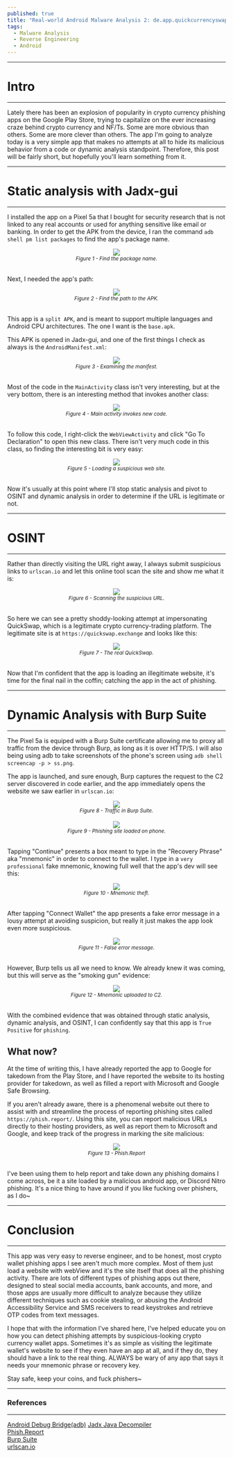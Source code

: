 ```yaml
---
published: true
title: "Real-world Android Malware Analysis 2: de.app.quickcurrencyswap"
tags:
  - Malware Analysis
  - Reverse Engineering
  - Android
---
```


---
# Intro
---

Lately there has been an explosion of popularity in crypto currency phishing apps on the Google Play Store, trying to capitalize on the ever increasing craze behind crypto currency and NF/Ts. Some are more obvious than others. Some are more clever than others. The app I'm going to analyze today is a very simple app that makes no attempts at all to hide its malicious behavior from a code or dynamic analysis standpoint. Therefore, this post will be fairly short, but hopefully you'll learn something from it.

---
# Static analysis with Jadx-gui
---

I installed the app on a Pixel 5a that I bought for security research that is not linked to any real accounts or used for anything sensitive like email or banking. In order to get the APK from the device, I ran the command `adb shell pm list packages` to find the app's package name.
<center><img src="/assets/images/quickswap/1.png" /></center>  
<center><i><small>Figure 1 - Find the package name.</small></i></center>  
<br/> 

Next, I needed the app's path:
<center><img src="/assets/images/quickswap/2.png" /></center>  
<center><i><small>Figure 2 - Find the path to the APK.</small></i></center>  
<br/> 

This app is a `split APK`, and is meant to support multiple languages and Android CPU architectures. The one I want is the `base.apk`.

This APK is opened in Jadx-gui, and one of the first things I check as always is the `AndroidManifest.xml`:
<center><img src="/assets/images/quickswap/3.png" /></center>  
<center><i><small>Figure 3 - Examining the manifest.</small></i></center>  
<br/> 

Most of the code in the `MainActivity` class isn't very interesting, but at the very bottom, there is an interesting method that invokes another class:
<center><img src="/assets/images/quickswap/4.png" /></center>  
<center><i><small>Figure 4 - Main activity invokes new code.</small></i></center>  
<br/> 

To follow this code, I right-click the `WebViewActivity` and click "Go To Declaration" to open this new class. There isn't very much code in this class, so finding the interesting bit is very easy:
<center><img src="/assets/images/quickswap/5.png" /></center>  
<center><i><small>Figure 5 - Loading a suspicious web site.</small></i></center>  
<br/> 

Now it's usually at this point where I'll stop static analysis and pivot to OSINT and dynamic analysis in order to determine if the URL is legitimate or not.

---
# OSINT
---

Rather than directly visiting the URL right away, I always submit suspicious links to `urlscan.io` and let this online tool scan the site and show me what it is:
<center><img src="/assets/images/quickswap/6.png" /></center>  
<center><i><small>Figure 6 - Scanning the suspicious URL.</small></i></center>  
<br/> 

So here we can see a pretty shoddy-looking attempt at impersonating QuickSwap, which is a legitimate crypto currency-trading platform. The legitimate site is at `https://quickswap.exchange` and looks like this:
<center><img src="/assets/images/quickswap/7.png" /></center>  
<center><i><small>Figure 7 - The real QuickSwap.</small></i></center>  
<br/>

Now that I'm confident that the app is loading an illegitimate website, it's time for the final nail in the coffin; catching the app in the act of phishing.

---
# Dynamic Analysis with Burp Suite
---

The Pixel 5a is equiped with a Burp Suite certificate allowing me to proxy all traffic from the device through Burp, as long as it is over HTTP/S. I will also being using adb to take screenshots of the phone's screen using `adb shell screencap -p > ss.png`.

The app is launched, and sure enough, Burp captures the request to the C2 server discovered in code earlier, and the app immediately opens the website we saw earlier in `urlscan.io`:
<center><img src="/assets/images/quickswap/8.png" /></center>  
<center><i><small>Figure 8 - Traffic in Burp Suite.</small></i></center>  
<br/>

<center><img src="/assets/images/quickswap/9.png" /></center>  
<center><i><small>Figure 9 - Phishing site loaded on phone.</small></i></center>  
<br/>

Tapping "Continue" presents a box meant to type in the "Recovery Phrase" aka "mnemonic" in order to connect to the wallet. I type in a `very professional` fake mnemonic, knowing full well that the app's dev will see this:
<center><img src="/assets/images/quickswap/10.png" /></center>  
<center><i><small>Figure 10 - Mnemonic theft.</small></i></center>  
<br/>

After tapping "Connect Wallet" the app presents a fake error message in a lousy attempt at avoiding suspicion, but really it just makes the app look even more suspicious.
<center><img src="/assets/images/quickswap/11.png" /></center>  
<center><i><small>Figure 11 - False error message.</small></i></center>  
<br/>

However, Burp tells us all we need to know. We already knew it was coming, but this will serve as the "smoking gun" evidence:
<center><img src="/assets/images/quickswap/12.png" /></center>  
<center><i><small>Figure 12 - Mnemonic uploaded to C2.</small></i></center>  
<br/>

With the combined evidence that was obtained through static analysis, dynamic analysis, and OSINT, I can confidently say that this app is `True Positive` for `phishing`.

## What now?

At the time of writing this, I have already reported the app to Google for takedown from the Play Store, and I have reported the website to its hosting provider for takedown, as well as filled a report with Microsoft and Google Safe Browsing.

If you aren't already aware, there is a phenomenal website out there to assist with and streamline the process of reporting phishing sites called `https://phish.report/`. Using this site, you can report malicious URLs directly to their hosting providers, as well as report them to Microsoft and Google, and keep track of the progress in marking the site malicious:
<center><img src="/assets/images/quickswap/13.png" /></center>  
<center><i><small>Figure 13 - Phish.Report</small></i></center>  
<br/>

I've been using them to help report and take down any phishing domains I come across, be it a site loaded by a malicious android app, or Discord Nitro phishing. It's a nice thing to have around if you like fucking over phishers, as I do~

---
# Conclusion
---

This app was very easy to reverse engineer, and to be honest, most crypto wallet phishing apps I see aren't much more complex. Most of them just load a website with webView and it's the site itself that does all the phishing activity. There are lots of different types of phishing apps out there, designed to steal social media accounts, bank accounts, and more, and those apps are usually more difficult to analyze because they utilize different techniques such as cookie stealing, or abusing the Android Accessibility Service and SMS receivers to read keystrokes and retrieve OTP codes from text messages.

I hope that with the information I've shared here, I've helped educate you on how you can detect phishing attempts by suspicious-looking crypto currency wallet apps. Sometimes it's as simple as visiting the legitimate wallet's website to see if they even have an app at all, and if they do, they should have a link to the real thing. ALWAYS be wary of any app that says it needs your mnemonic phrase or recovery key.

Stay safe, keep your coins, and fuck phishers~

---
### References
---
[Android Debug Bridge(adb)](https://developer.android.com/studio/command-line/adb) 
[Jadx Java Decompiler](https://github.com/skylot/jadx)  
[Phish.Report](https://phish.report/)  
[Burp Suite](https://portswigger.net/burp)  
[urlscan.io](https://urlscan.io/)  

